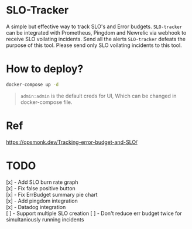 # SLO-Tracker
A simple but effective way to track SLO's and Error budgets. `SLO-tracker` can be integrated with Prometheus, Pingdom and Newrelic via webhook to receive SLO voilating incidents. Send all the alerts `SLO-tracker` defeats the purpose of this tool. Please send only SLO voilating incidents to this tool.

# How to deploy?
```sh    
docker-compose up -d      
```    
> `admin:admin` is the default creds for UI, Which can be changed in docker-compose file.

# Ref
https://opsmonk.dev/Tracking-error-budget-and-SLO/  

# TODO
[x] - Add SLO burn rate graph    
[x] - Fix false positive button   
[x] - Fix ErrBudget summary pie chart            
[x] - Add pingdom integration    
[x] - Datadog integration     
[ ] - Support multiple SLO creation
[ ] - Don't reduce err budget twice for simultaniously running incidents 


